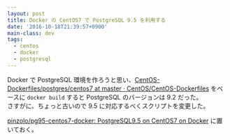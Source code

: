 ```yaml
---
layout: post
title: Docker の CentOS7 で PostgreSQL 9.5 を利用する
date: '2016-10-18T21:39:57+0900'
main-class: dev
tags:
  - centos
  - docker
  - postgresql
---
```


Docker で PostgreSQL 環境を作ろうと思い、[CentOS\-Dockerfiles/postgres/centos7 at master · CentOS/CentOS\-Dockerfiles](https://github.com/CentOS/CentOS-Dockerfiles/tree/master/postgres/centos7) をベースに `docker build` すると PostgreSQL のバージョンは 9.2 だった。  
さすがに、ちょっと古いので 9.5 に対応するべくスクリプトを変更した。

[pinzolo/pg95\-centos7\-docker: PostgreSQL9\.5 on CentOS7 on Docker](https://github.com/pinzolo/pg95-centos7-docker) に置いておく。
